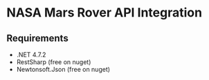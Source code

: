 # NASA Mars Rover API Integration

## Requirements

- .NET 4.7.2
- RestSharp (free on nuget)
- Newtonsoft.Json (free on nuget)

